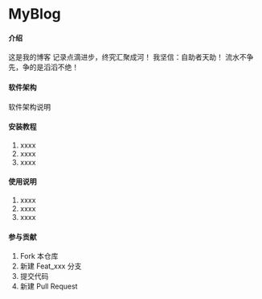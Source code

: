 # MyBlog

#### 介绍
这是我的博客
记录点滴进步，终究汇聚成河！ 我坚信：自助者天助！ 流水不争先，争的是滔滔不绝！

#### 软件架构
软件架构说明


#### 安装教程

1.  xxxx
2.  xxxx
3.  xxxx

#### 使用说明

1.  xxxx
2.  xxxx
3.  xxxx

#### 参与贡献

1.  Fork 本仓库
2.  新建 Feat_xxx 分支
3.  提交代码
4.  新建 Pull Request


